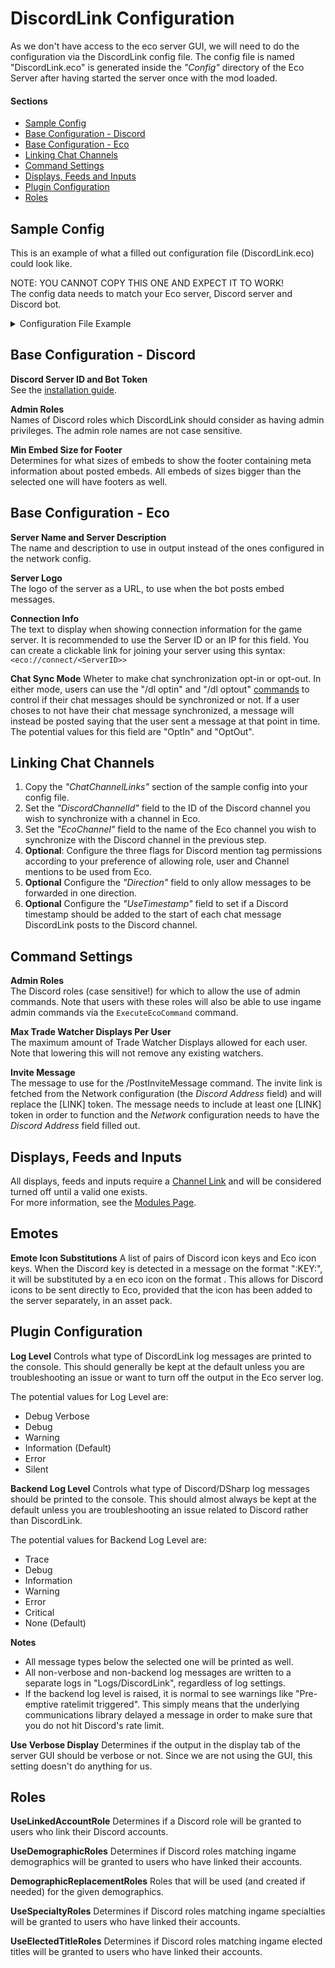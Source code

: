 
# DiscordLink Configuration
As we don't have access to the eco server GUI, we will need to do the configuration via the DiscordLink config file.
The config file is named "DiscordLink.eco" is generated inside the _"Config"_ directory of the Eco Server after having started the server once with the mod loaded.

#### Sections
* [Sample Config](#sample-config)
* [Base Configuration - Discord](#base-configuration---discord)
* [Base Configuration - Eco](#base-configuration---eco)
* [Linking Chat Channels](#linking-chat-channels)
* [Command Settings](#command-settings)
* [Displays, Feeds and Inputs](#displays-feeds-and-inputs)
* [Plugin Configuration](#plugin-configuration)
* [Roles](#roles)

## Sample Config
This is an example of what a filled out configuration file (DiscordLink.eco) could look like.
 
NOTE: YOU CANNOT COPY THIS ONE AND EXPECT IT TO WORK!  
The config data needs to match your Eco server, Discord server and Discord bot.
<details>
  <summary>Configuration File Example</summary>

```
{  
  "BotToken": "xxXXxxxXxXXxxxxxxXxxxxXXXXxxx.XxxXxx.xXXXxxxxXXxxxxXxxxXXXXXXXxxxxxxxX",  
  "DiscordServerId": 112233445566778899,  
    "AdminRoles": [  
    "Admin",  
    "Administrator",  
    "Moderator",  
    "Eco Admins"  
  ],  
  "ServerName": "TheEcoServer",  
  "ServerDescription": "The place to play Eco!",  
  "ConnectionInfo": "xxx.xxx.xxx.xx",  
  "ChatSyncMode": "OptOut",  
  "ChatChannelLinks": [  
   {  
    "AllowUserMentions": true,  
    "AllowRoleMentions": true,  
    "AllowChannelMentions": true,  
    "Direction": "Duplex",  
    "HereAndEveryoneMentionPermission": "Forbidden",  
    "EcoChannel": "General",  
    "DiscordChannelId": 980963363205025815,  
    "UseTimestamp": true  
   }  
  ],  
  "TradeFeedChannels": [  
    {  
      "DiscordChannelId": 980963363205025815  
    }  
  ],  
  "CraftingFeedChannels": [  
    {  
      "DiscordChannelId": 980963363205025815  
    }  
  ],  
  "ServerStatusFeedChannels": [  
    {  
      "DiscordChannelId": 980963363205025815  
    }  
  ],  
  "PlayerStatusFeedChannels": [  
    {  
      "DiscordChannelId": 980963363205025815  
    }  
  ],  
  "ElectionFeedChannels": [  
    {  
      "DiscordChannelId": 980963363205025815  
    }  
  ],  
  "ServerLogFeedChannels": [  
    {  
      "LogLevel": "Information",  
      "DiscordChannelId": 980963363205025815  
    }  
  ],  
  "UseTradeWatcherFeeds": false,  
  "ServerInfoDisplayChannels": [  
    {  
      "UseName": true,  
      "UseDescription": false,  
      "UseLogo": true,  
      "UseConnectionInfo": true,  
      "UsePlayerCount": false,  
      "UsePlayerList": true,  
      "UsePlayerListLoggedInTime": false,  
      "UsePlayerListExhaustionTime": false,  
      "UseIngameTime": true,  
      "UseTimeRemaining": true,  
      "UseServerTime": true,  
      "UseExhaustionResetServerTime": false,  
      "UseExhaustionResetTimeLeft": false,  
      "UseExhaustedPlayerCount": false,  
      "UseElectionCount": false,  
      "UseElectionList": true,  
      "UseLawCount": false,  
      "UseLawList": true,  
      "DiscordChannelId": 980963363205025815  
    }  
  ],  
  "WorkPartyDisplayChannels": [  
    {  
      "DiscordChannelId": 980963363205025815
    }  
  ],  
  "ElectionDisplayChannels": [  
    {  
      "DiscordChannelId": 980963363205025815
    }  
  ],  
  "MapDisplayChannels": [  
    {  
      "DiscordChannelId": 980963363205025815
    }  
  ],
  "LayerDisplayChannels": [  
    {  
      "DiscordChannelId": 980963363205025815
    }  
  ],
  "CurrencyDisplayChannels": [  
    {  
      "UseMintedCurrency": "MintedExists",  
      "UsePersonalCurrency": "NoMintedExists",  
      "MaxMintedCount": 1,  
      "MaxPersonalCount": 3,  
      "MaxTopCurrencyHolderCount": 6,  
      "UseTradeCount": true,  
      "UseBackingInfo": false,  
      "DiscordGuild": "EcoDiscordServer",  
      "DiscordChannelId": 980963363205025815
    }  
  ],  
  "SnippetDisplayChannels": [  
    {  
      "DiscordChannelId": 980963363205025815 
    }  
  ],  
  "UseLinkedAccountRole": true,  
  "UseDemographicRoles": true,  
  "DemographicReplacementRoles": [  
    {  
      "DemographicName": "everyone",  
      "RoleName": "Eco Everyone"  
    },  
    {  
      "DemographicName": "admins",  
      "RoleName": "Eco Admins"  
    }  
  ],  
  "UseSpecialtyRoles": true,  
  "UseElectedTitleRoles": true,  
  "MaxTradeWatcherDisplaysPerUser": 5,
  "InviteMessage": "Join us on Discord!\n[LINK]",
  "LogLevel": "Information",  
  "BackendLogLevel": "Error",  
  "TraceFileLogging": false,  
  "UseVerboseDisplay": false,  
  "EmoteIconSubstitutions": [
    {
      "DiscordEmoteKey": "DiscordLink",
      "EcoIconKey": "DiscordLinkLogo"
    },
    {
      "DiscordEmoteKey": "meow_pat",
      "EcoIconKey": "meow_pat"
    }
  ],
  "MinEmbedSizeForFooter": "Medium"
}  
```  

</details>


## Base Configuration - Discord
**Discord Server ID and Bot Token**  
See the [installation guide](Installation.md).

**Admin Roles**  
Names of Discord roles which DiscordLink should consider as having admin privileges.
The admin role names are not case sensitive.

**Min Embed Size for Footer**  
Determines for what sizes of embeds to show the footer containing meta information about posted embeds. All embeds of sizes bigger than the selected one will have footers as well.

## Base Configuration - Eco
**Server Name and Server Description**  
The name and description to use in output instead of the ones configured in the network config.

**Server Logo**  
The logo of the server as a URL, to use when the bot posts embed messages.

**Connection Info**  
The text to display when showing connection information for the game server. It is recommended to use the Server ID or an IP for this field. You can create a clickable link for joining your server using this syntax: `<eco://connect/<ServerID>>`

**Chat Sync Mode**
Wheter to make chat synchronization opt-in or opt-out. In either mode, users can use the "/dl optin" and "/dl optout" [commands](Commands.md) to control if their chat messages should be synchronized or not.
If a user choses to not have their chat message synchronized, a message will instead be posted saying that the user sent a message at that point in time. The potential values for this field are "OptIn" and "OptOut".

## <a id="ChatLink"></a>Linking Chat Channels
1. Copy the _"ChatChannelLinks"_ section of the sample config into your config file.
2. Set the _"DiscordChannelId"_ field to the ID of the Discord channel you wish to synchronize with a channel in Eco.
3. Set the _"EcoChannel"_ field to the name of the Eco channel you wish to synchronize with the Discord channel in the previous step.
4. **Optional**: Configure the three flags for Discord mention tag permissions according to your preference of allowing role, user and Channel mentions to be used from Eco.
5. **Optional** Configure the _"Direction"_ field to only allow messages to be forwarded in one direction.
6. **Optional** Configure the _"UseTimestamp"_ field to set if a Discord timestamp should be added to the start of each chat message DiscordLink posts to the Discord channel.

## Command Settings
**Admin Roles**  
The Discord roles (case sensitive!) for which to allow the use of admin commands. Note that users with these roles will also be able to use ingame admin commands via the `ExecuteEcoCommand` command.

**Max Trade Watcher Displays Per User**  
The maximum amount of Trade Watcher Displays allowed for each user.  
Note that lowering this will not remove any existing watchers.

**Invite Message**  
The message to use for the /PostInviteMessage command. The invite link is fetched from the Network configuration (the _Discord Address_ field) and will replace the [LINK] token. The message needs to include at least one [LINK] token in order to function and the _Network_ configuration needs to have the _Discord Address_ field filled out.

## Displays, Feeds and Inputs
All displays, feeds and inputs require a [Channel Link](#linking-chat-channels) and will be considered turned off until a valid one exists.  
For more information, see the [Modules Page](Modules.md).

## Emotes
**Emote Icon Substitutions**
A list of pairs of Discord icon keys and Eco icon keys. When the Discord key is detected in a message on the format ":KEY:", it will be substituted by a en eco icon on the format <ecoicon name="KEY">.
This allows for Discord icons to be sent directly to Eco, provided that the icon has been added to the server separately, in an asset pack.

## Plugin Configuration
**Log Level**
Controls what type of DiscordLink log messages are printed to the console. This should generally be kept at the default unless you are troubleshooting an issue or want to turn off the output in the Eco server log.

The potential values for Log Level are:
* Debug Verbose
* Debug
* Warning
* Information (Default)
* Error
* Silent

**Backend Log Level**
Controls what type of Discord/DSharp log messages should be printed to the console. This should almost always be kept at the default unless you are troubleshooting an issue related to Discord rather than DiscordLink.

The potential values for Backend Log Level are:
* Trace
* Debug
* Information
* Warning
* Error
* Critical
* None (Default)

**Notes**
* All message types below the selected one will be printed as well.
* All non-verbose and non-backend log messages are written to a separate logs in "Logs/DiscordLink", regardless of log settings.
* If the backend log level is raised, it is normal to see warnings like "Pre-emptive ratelimit triggered". This simply means that the underlying communications library delayed a message in order to make sure that you do not hit Discord's rate limit.

**Use Verbose Display**
Determines if the output in the display tab of the server GUI should be verbose or not.
Since we are not using the GUI, this setting doesn't do anything for us.

## Roles
**UseLinkedAccountRole**
Determines if a Discord role will be granted to users who link their Discord accounts.

**UseDemographicRoles**
Determines if Discord roles matching ingame demographics will be granted to users who have linked their accounts.

**DemographicReplacementRoles**
Roles that will be used (and created if needed) for the given demographics.

**UseSpecialtyRoles**
Determines if Discord roles matching ingame specialties will be granted to users who have linked their accounts.

**UseElectedTitleRoles**
Determines if Discord roles matching ingame elected titles will be granted to users who have linked their accounts.